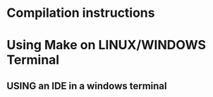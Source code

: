 # Compilation instructions

# Using Make on LINUX/WINDOWS Terminal

## USING an IDE in a windows terminal
